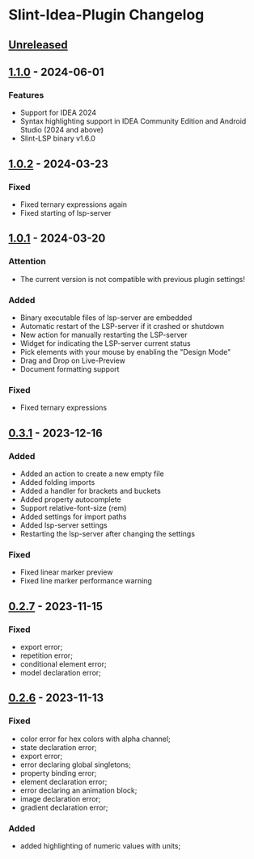 <!-- Keep a Changelog guide -> https://keepachangelog.com -->

# Slint-Idea-Plugin Changelog

## [Unreleased]

## [1.1.0] - 2024-06-01

### Features

- Support for IDEA 2024
- Syntax highlighting support in IDEA Community Edition and Android Studio (2024 and above)
- Slint-LSP binary v1.6.0

## [1.0.2] - 2024-03-23

### Fixed

- Fixed ternary expressions again
- Fixed starting of lsp-server

## [1.0.1] - 2024-03-20

### Attention

- The current version is not compatible with previous plugin settings!

### Added

- Binary executable files of lsp-server are embedded
- Automatic restart of the LSP-server if it crashed or shutdown
- New action for manually restarting the LSP-server
- Widget for indicating the LSP-server current status
- Pick elements with your mouse by enabling the "Design Mode"
- Drag and Drop on Live-Preview
- Document formatting support

### Fixed

- Fixed ternary expressions

## [0.3.1] - 2023-12-16

### Added

- Added an action to create a new empty file
- Added folding imports
- Added a handler for brackets and buckets
- Added property autocomplete
- Support relative-font-size (rem)
- Added settings for import paths
- Added lsp-server settings
- Restarting the lsp-server after changing the settings

### Fixed

- Fixed linear marker preview
- Fixed line marker performance warning

## [0.2.7] - 2023-11-15

### Fixed

- export error; 
- repetition error; 
- conditional element error; 
- model declaration error;

## [0.2.6] - 2023-11-13

### Fixed

- color error for hex colors with alpha channel;
- state declaration error;
- export error;
- error declaring global singletons;
- property binding error;
- element declaration error;
- error declaring an animation block;
- image declaration error;
- gradient declaration error;

### Added

- added highlighting of numeric values with units;

[Unreleased]: https://github.com/kizeevov/slint-idea-plugin/compare/v1.1.0...HEAD
[1.1.0]: https://github.com/kizeevov/slint-idea-plugin/compare/v1.0.2...v1.1.0
[1.0.2]: https://github.com/kizeevov/slint-idea-plugin/compare/v1.0.1...v1.0.2
[1.0.1]: https://github.com/kizeevov/slint-idea-plugin/compare/v0.3.1...v1.0.1
[0.3.1]: https://github.com/kizeevov/slint-idea-plugin/compare/v0.2.7...v0.3.1
[0.2.7]: https://github.com/kizeevov/slint-idea-plugin/compare/v0.2.6...v0.2.7
[0.2.6]: https://github.com/kizeevov/slint-idea-plugin/commits/v0.2.6
